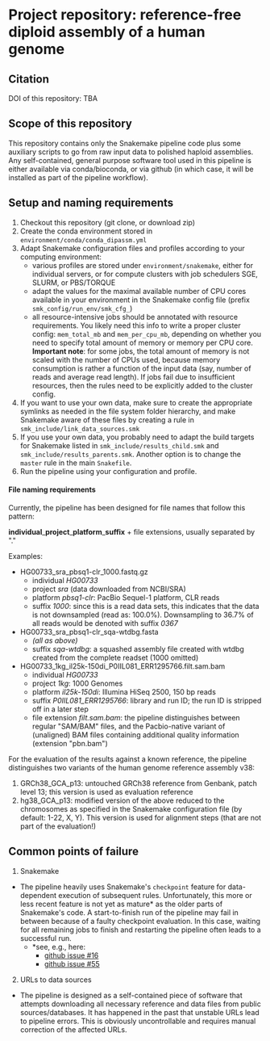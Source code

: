 # Project repository: reference-free diploid assembly of a human genome

## Citation

DOI of this repository: TBA

## Scope of this repository

This repository contains only the Snakemake pipeline code plus some auxiliary scripts to go from raw
input data to polished haploid assemblies. Any self-contained, general purpose software tool used in
this pipeline is either available via conda/bioconda, or via github (in which case, it will be
installed as part of the pipeline workflow).

## Setup and naming requirements

1. Checkout this repository (git clone, or download zip)
2. Create the conda environment stored in `environment/conda/conda_dipassm.yml`
3. Adapt Snakemake configuration files and profiles according to your computing environment:
    - various profiles are stored under `environment/snakemake`, either for individual servers, or
      for compute clusters with job schedulers SGE, SLURM, or PBS/TORQUE
    - adapt the values for the maximal available number of CPU cores available in your environment
      in the Snakemake config file (prefix `smk_config/run_env/smk_cfg_`)
    - all resource-intensive jobs should be annotated with resource requirements. You likely need
      this info to write a proper cluster config: `mem_total_mb` and `mem_per_cpu_mb`,
      depending on whether you need to specify total amount of memory or memory per CPU core.
      **Important note**: for some jobs, the total amount of memory is not scaled with
      the number of CPUs used, because memory consumption is rather a function of the input data
      (say, number of reads and average read length). If jobs fail due to insufficient resources,
      then the rules need to be explicitly added to the cluster config.
4. If you want to use your own data, make sure to create the appropriate symlinks as needed in the
   file system folder hierarchy, and make Snakemake aware of these files by creating a rule in
   `smk_include/link_data_sources.smk`
5. If you use your own data, you probably need to adapt the build targets for Snakemake listed in
   `smk_include/results_child.smk` and `smk_include/results_parents.smk`. Another option is to change
   the `master` rule in the main `Snakefile`.
6. Run the pipeline using your configuration and profile.

#### File naming requirements

Currently, the pipeline has been designed for file names that follow this pattern:

**individual**\_**project**\_**platform**\_**suffix** + file extensions, usually separated by "."

Examples:

  - HG00733_sra_pbsq1-clr_1000.fastq.gz
    - individual *HG00733*
    - project *sra* (data downloaded from NCBI/SRA)
    - platform *pbsq1-clr*: PacBio Sequel-1 platform, CLR reads
    - suffix *1000*: since this is a read data sets, this indicates
      that the data is not downsampled (read as: 100.0%).
      Downsampling to 36.7% of all reads would be denoted with suffix *0367*
  - HG00733_sra_pbsq1-clr_sqa-wtdbg.fasta
    - *(all as above)*
    - suffix *sqa-wtdbg*: a squashed assembly file created with wtdbg
      created from the complete readset (1000 omitted)
  - HG00733_1kg_il25k-150di_P0IIL081_ERR1295766.filt.sam.bam
    - individual *HG00733*
    - project *1kg*: 1000 Genomes
    - platform *il25k-150di*: Illumina HiSeq 2500, 150 bp reads
    - suffix *P0IIL081_ERR1295766*: library and run ID; the run ID is
      stripped off in a later step
    - file extension *filt.sam.bam*: the pipeline distinguishes between
      regular "SAM/BAM" files, and the Pacbio-native variant of (unaligned) BAM
      files containing additional quality information (extension "pbn.bam")

For the evaluation of the results against a known reference, the pipeline distinguishes
two variants of the human genome reference assembly v38:

1. GRCh38_GCA_p13: untouched GRCh38 reference from Genbank, patch level 13; this version
   is used as evaluation reference
2. hg38_GCA_p13: modified version of the above reduced to the chromosomes as specified
   in the Snakemake configuration file (by default: 1-22, X, Y). This version is used
   for alignment steps (that are not part of the evaluation!)

## Common points of failure

1. Snakemake
  - The pipeline heavily uses Snakemake's `checkpoint` feature for data-dependent execution of
    subsequent rules. Unfortunately, this more or less recent feature is not yet as mature*
    as the older parts of Snakemake's code. A start-to-finish run of the pipeline may
    fail in between because of a faulty checkpoint evaluation. In this case, waiting for all
    remaining jobs to finish and restarting the pipeline often leads to a successful run.
      - *see, e.g., here:
        - [github issue #16](https://github.com/snakemake/snakemake/issues/16)
        - [github issue #55](https://github.com/snakemake/snakemake/issues/55)
2. URLs to data sources
  - The pipeline is designed as a self-contained piece of software that attempts downloading
    all necessary reference and data files from public sources/databases. It has happened
    in the past that unstable URLs lead to pipeline errors. This is obviously uncontrollable
    and requires manual correction of the affected URLs.
